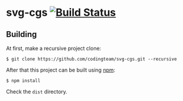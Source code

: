 svg-cgs [![Build Status](https://travis-ci.org/codingteam/svg-cgs.svg?branch=master)](https://travis-ci.org/codingteam/svg-cgs)
=======

Building
--------
At first, make a recursive project clone:

    $ git clone https://github.com/codingteam/svg-cgs.git --recursive

After that this project can be built using [npm](https://www.npmjs.com):

    $ npm install

Check the `dist` directory.
